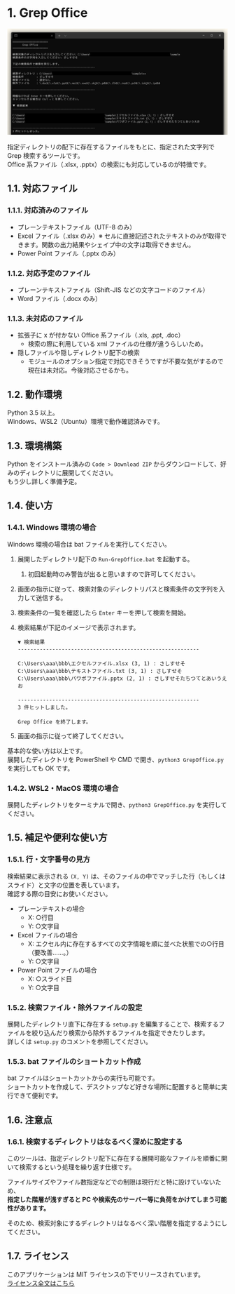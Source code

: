 
# 1. Grep Office

![イメージ図](images/kv.png)

指定ディレクトリの配下に存在するファイルをもとに、指定された文字列で Grep 検索するツールです。  
Office 系ファイル（.xlsx, .pptx）の検索にも対応しているのが特徴です。

## 1.1. 対応ファイル

### 1.1.1. 対応済みのファイル

- プレーンテキストファイル（UTF-8 のみ）
- Excel ファイル（.xlsx のみ）※ セルに直接記述されたテキストのみが取得できます。関数の出力結果やシェイプ中の文字は取得できません。
- Power Point ファイル（.pptx のみ）

### 1.1.2. 対応予定のファイル

- プレーンテキストファイル（Shift-JIS などの文字コードのファイル）
- Word ファイル（.docx のみ）

### 1.1.3. 未対応のファイル

- 拡張子に x が付かない Office 系ファイル（.xls, .ppt, .doc）
  - 検索の際に利用している xml ファイルの仕様が違うらしいため。
- 隠しファイルや隠しディレクトリ配下の検索
  - モジュールのオプション指定で対応できそうですが不要な気がするので現在は未対応。今後対応させるかも。

## 1.2. 動作環境

Python 3.5 以上。  
Windows、WSL2（Ubuntu）環境で動作確認済みです。

## 1.3. 環境構築

Python をインストール済みの
`Code > Download ZIP` からダウンロードして、好みのディレクトリに展開してください。  
もう少し詳しく準備予定。  

## 1.4. 使い方

### 1.4.1. Windows 環境の場合

Windows 環境の場合は bat ファイルを実行してください。

1. 展開したディレクトリ配下の `Run-GrepOffice.bat` を起動する。
   1. 初回起動時のみ警告が出ると思いますので許可してください。
2. 画面の指示に従って、検索対象のディレクトリパスと検索条件の文字列を入力して送信する。
3. 検索条件の一覧を確認したら `Enter` キーを押して検索を開始。
4. 検索結果が下記のイメージで表示されます。

    ```text
    ▼ 検索結果
    ----------------------------------------------------------

    C:\Users\aaa\bbb\エクセルファイル.xlsx (3, 1) : さしすせそ
    C:\Users\aaa\bbb\テキストファイル.txt (3, 1) : さしすせそ
    C:\Users\aaa\bbb\パワポファイル.pptx (2, 1) : さしすせそたちつてとあいうえお

    ----------------------------------------------------------
    3 件ヒットしました。

    Grep Office を終了します。
    ```

5. 画面の指示に従って終了してください。

基本的な使い方は以上です。  
展開したディレクトリを PowerShell や CMD で開き、`python3 GrepOffice.py` を実行しても OK です。

### 1.4.2. WSL2・MacOS 環境の場合

展開したディレクトリをターミナルで開き、`python3 GrepOffice.py` を実行してください。

## 1.5. 補足や便利な使い方

### 1.5.1. 行・文字番号の見方

検索結果に表示される `(X, Y)` は、そのファイルの中でマッチした行（もしくはスライド）と文字の位置を表しています。  
確認する際の目安にお使いください。

- プレーンテキストの場合
  - X: ○行目
  - Y: ○文字目
- Excel ファイルの場合
  - X: エクセル内に存在するすべての文字情報を順に並べた状態での○行目（要改善……。）
  - Y: ○文字目
- Power Point ファイルの場合
  - X: ○スライド目
  - Y: ○文字目

### 1.5.2. 検索ファイル・除外ファイルの設定

展開したディレクトリ直下に存在する `setup.py` を編集することで、検索するファイルを絞り込んだり検索から除外するファイルを指定できたりします。  
詳しくは `setup.py` のコメントを参照してください。

### 1.5.3. bat ファイルのショートカット作成

bat ファイルはショートカットからの実行も可能です。  
ショートカットを作成して、デスクトップなど好きな場所に配置すると簡単に実行できて便利です。

## 1.6. 注意点

### 1.6.1. 検索するディレクトリはなるべく深めに設定する

このツールは、指定ディレクトリ配下に存在する展開可能なファイルを順番に開いて検索するという処理を繰り返す仕様です。

ファイルサイズやファイル数指定などでの制限は現行だと特に設けていないため、  
**指定した階層が浅すぎると PC や検索先のサーバー等に負荷をかけてしまう可能性があります。**

そのため、検索対象にするディレクトリはなるべく深い階層を指定するようにしてください。

## 1.7. ライセンス

このアプリケーションは MIT ライセンスの下でリリースされています。  
[ライセンス全文はこちら](#)
